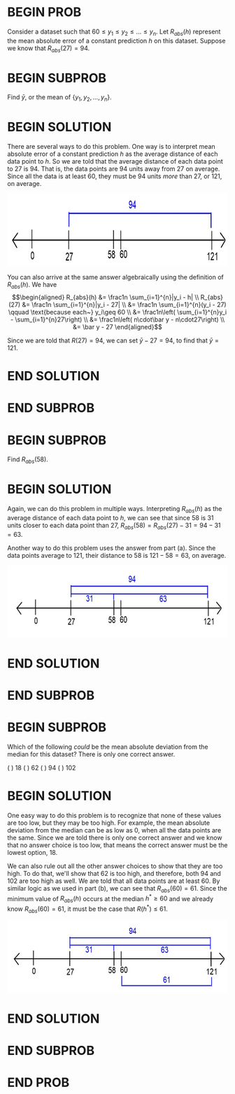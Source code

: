 # BEGIN PROB

Consider a dataset such that $60 \leq y_1 \leq y_2 \leq \dots \leq y_n$. Let $R_{abs}(h)$ represent the mean absolute error of a constant prediction $h$ on this dataset. Suppose we know that $R_{abs}(27) = 94.$

# BEGIN SUBPROB

Find $\bar y$, or the mean of $\{y_1, y_2, \dots, y_n\}$.

# BEGIN SOLUTION

There are several ways to do this problem. One way is to interpret mean absolute error of a constant prediction $h$ as the average distance of each data point to $h$. So we are told that the average distance of each data point to $27$ is $94$. That is, the data points are $94$ units away from $27$ on average. Since all the data is at least $60$, they must be $94$ units *more* than $27$, or $121$, on average.


<center><img src="../../assets/images/sp23-midterm1/p1/1a.jpg" width="666" height="166"></center>


You can also arrive at the same answer algebraically using the definition of $R_{abs}(h)$. We have $$\begin{aligned} R_{abs}(h) &= \frac1n \sum_{i=1}^{n}|y_i - h| \\ R_{abs}(27) &= \frac1n \sum_{i=1}^{n}|y_i - 27| \\ &= \frac1n \sum_{i=1}^{n}(y_i - 27) \qquad \text{because each~} y_i\geq 60 \\ &= \frac1n\left( \sum_{i=1}^{n}y_i - \sum_{i=1}^{n}27\right) \\ &= \frac1n\left( n\cdot\bar y - n\cdot27\right) \\ &= \bar y - 27 \end{aligned}$$ 

Since we are told that $R(27) = 94$, we can set $\bar y - 27 = 94$, to find that $\bar y = 121$.

# END SOLUTION

# END SUBPROB 

# BEGIN SUBPROB

Find $R_{abs}(58)$.

# BEGIN SOLUTION

Again, we can do this problem in multiple ways. Interpreting $R_{abs}(h)$ as the average distance of each data point to $h$, we can see that since $58$ is $31$ units closer to each data point than $27$, $R_{abs}(58) = R_{abs}(27) - 31 = 94 - 31 = 63.$

Another way to do this problem uses the answer from part (a). Since the data points average to $121$, their distance to $58$ is $121-58 = 63$, on average.

<center><img src="../../assets/images/sp23-midterm1/p1/1b.jpg" width="666" height="166"></center>

# END SOLUTION 

# END SUBPROB 

# BEGIN SUBPROB

Which of the following *could* be the mean absolute deviation from the median for this dataset? There is only one correct answer.

( ) 18
( ) 62
( ) 94
( ) 102

# BEGIN SOLUTION

One easy way to do this problem is to recognize that none of these values are too low, but they may be too high. For example, the mean absolute deviation from the median can be as low as $0$, when all the data points are the same. Since we are told there is only one correct answer and we know that no answer choice is too low, that means the correct answer must be the lowest option, $18$.

We can also rule out all the other answer choices to show that they are too high. To do that, we'll show that $62$ is too high, and therefore, both $94$ and $102$ are too high as well. We are told that all data points are at least $60$. By similar logic as we used in part (b), we can see that $R_{abs}(60) = 61$. Since the minimum value of $R_{abs}(h)$ occurs at the median $h^*\geq 60$ and we already know $R_{abs}(60) = 61$, it must be the case that $R(h^*) \leq 61$.

<center><img src="../../assets/images/sp23-midterm1/p1/1c.jpg" width="666" height="166"></center>

# END SOLUTION

# END SUBPROB 

# END PROB